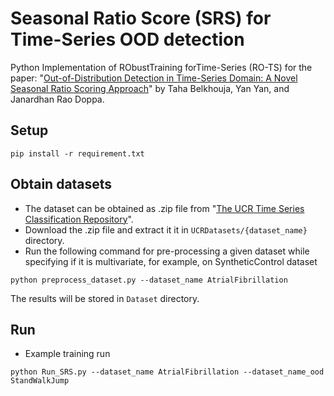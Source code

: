 # Seasonal Ratio Score (SRS) for Time-Series OOD detection
Python Implementation of RObustTraining forTime-Series (RO-TS) for the paper: "[Out-of-Distribution Detection in Time-Series Domain: A Novel Seasonal Ratio Scoring Approach](https://arxiv.org/abs/2207.04306)" by Taha Belkhouja, Yan Yan, and Janardhan Rao Doppa.

## Setup 
```
pip install -r requirement.txt
```

## Obtain datasets
- The dataset can be obtained as .zip file from "[The UCR Time Series Classification Repository](http://www.timeseriesclassification.com/dataset.php)".
- Download the .zip file and extract it it in `UCRDatasets/{dataset_name}` directory.
- Run the following command for pre-processing a given dataset while specifying if it is multivariate, for example, on SyntheticControl dataset
```
python preprocess_dataset.py --dataset_name AtrialFibrillation
```
The results will be stored in `Dataset` directory. 

## Run
- Example  training run
```
python Run_SRS.py --dataset_name AtrialFibrillation --dataset_name_ood StandWalkJump
```
